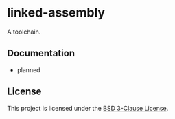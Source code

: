 # linked-assembly

A toolchain.

## Documentation

- planned

## License

This project is licensed under the [BSD 3-Clause License](LICENSE).
